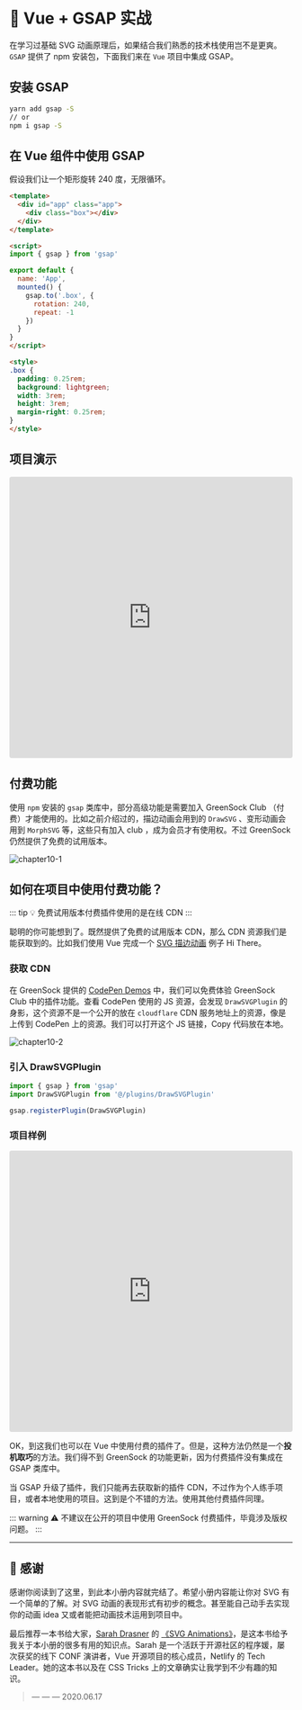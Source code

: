 # 🤟 Vue + GSAP 实战

在学习过基础 SVG 动画原理后，如果结合我们熟悉的技术栈使用岂不是更爽。`GSAP` 提供了 npm 安装包，下面我们来在 `Vue` 项目中集成 GSAP。

## 安装 GSAP

```bash
yarn add gsap -S
// or
npm i gsap -S
```

## 在 Vue 组件中使用 GSAP

假设我们让一个矩形旋转 240 度，无限循环。

```html
<template>
  <div id="app" class="app">
    <div class="box"></div>
  </div>
</template>

<script>
import { gsap } from 'gsap'

export default {
  name: 'App',
  mounted() {
    gsap.to('.box', {
      rotation: 240,
      repeat: -1
    })
  }
}
</script>

<style>
.box {
  padding: 0.25rem;
  background: lightgreen;
  width: 3rem;
  height: 3rem;
  margin-right: 0.25rem;
}
</style>
```

## 项目演示

<iframe src="https://codesandbox.io/embed/vue-gsap-demo1-o75xd?fontsize=14&hidenavigation=1&theme=dark&view=preview"
  style="width:100%; height:500px; border:0; border-radius: 4px; overflow:hidden;"
  title="Vue + GSAP Demo1"
  allow="accelerometer; ambient-light-sensor; camera; encrypted-media; geolocation; gyroscope; hid; microphone; midi; payment; usb; vr; xr-spatial-tracking"
  sandbox="allow-forms allow-modals allow-popups allow-presentation allow-same-origin allow-scripts"
></iframe>

## 付费功能

使用 `npm` 安装的 `gsap` 类库中，部分高级功能是需要加入 GreenSock Club （付费）才能使用的。比如之前介绍过的，描边动画会用到的 `DrawSVG` 、变形动画会用到 `MorphSVG` 等，这些只有加入 club ，成为会员才有使用权。不过 GreenSock 仍然提供了免费的试用版本。

![chapter10-1](public/chapter10-1.png)

## 如何在项目中使用付费功能？

::: tip
💡 免费试用版本付费插件使用的是在线 CDN
:::

聪明的你可能想到了。既然提供了免费的试用版本 CDN，那么 CDN 资源我们是能获取到的。比如我们使用 Vue 完成一个 [SVG 描边动画](https://www.notion.so/svganimation/SVG-Stroke-f3f8741b236849fe8dd1707579cd2e5f) 例子 Hi There。

### 获取 CDN

在 GreenSock 提供的 [CodePen Demos](https://codepen.io/GreenSock/pen/aYYOdN) 中，我们可以免费体验 GreenSock Club 中的插件功能。查看 CodePen 使用的 JS 资源，会发现 `DrawSVGPlugin` 的身影，这个资源不是一个公开的放在 `cloudflare` CDN 服务地址上的资源，像是上传到 CodePen 上的资源。我们可以打开这个 JS 链接，Copy 代码放在本地。

![chapter10-2](public/chapter10-2.png)

### 引入 DrawSVGPlugin

```jsx
import { gsap } from 'gsap'
import DrawSVGPlugin from '@/plugins/DrawSVGPlugin'

gsap.registerPlugin(DrawSVGPlugin)
```

### 项目样例

<iframe src="https://codesandbox.io/embed/vue-gsap-hi-there-demo-pridr?fontsize=14&hidenavigation=1&theme=dark&view=preview"
  style="width:100%; height:500px; border:0; border-radius: 4px; overflow:hidden;"
  title="Vue + GSAP Hi There Demo"
  allow="accelerometer; ambient-light-sensor; camera; encrypted-media; geolocation; gyroscope; hid; microphone; midi; payment; usb; vr; xr-spatial-tracking"
  sandbox="allow-forms allow-modals allow-popups allow-presentation allow-same-origin allow-scripts"
></iframe>

OK，到这我们也可以在 Vue 中使用付费的插件了。但是，这种方法仍然是一个**投机取巧**的方法。我们得不到 GreenSock 的功能更新，因为付费插件没有集成在 GSAP 类库中。

当 GSAP 升级了插件，我们只能再去获取新的插件 CDN，不过作为个人练手项目，或者本地使用的项目。这到是个不错的方法。使用其他付费插件同理。

::: warning
⚠️ 不建议在公开的项目中使用 GreenSock 付费插件，毕竟涉及版权问题。
:::

---

## 🙏 感谢

感谢你阅读到了这里，到此本小册内容就完结了。希望小册内容能让你对 SVG 有一个简单的了解。对 SVG 动画的表现形式有初步的概念。甚至能自己动手去实现你的动画 idea 又或者能把动画技术运用到项目中。

最后推荐一本书给大家，[Sarah Drasner](https://twitter.com/sarah_edo) 的 [《SVG Animations》](https://www.oreilly.com/library/view/svg-animations/9781491939697/)，是这本书给予我关于本小册的很多有用的知识点。Sarah 是一个活跃于开源社区的程序媛，屡次获奖的线下 CONF 演讲者，Vue 开源项目的核心成员，Netlify 的 Tech Leader。她的这本书以及在 CSS Tricks 上的文章确实让我学到不少有趣的知识。

> — — — 2020.06.17

